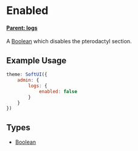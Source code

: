 # Enabled

#### **[Parent: logs](/docs/admin/logs/)**

A [Boolean](https://developer.mozilla.org/en-US/docs/Web/JavaScript/Reference/Global_Objects/Boolean) which disables the pterodactyl section.

## Example Usage

```js
theme: SoftUI({
    admin: {
        logs: {
            enabled: false
        }
    }
})
```

## Types

-   [Boolean](https://developer.mozilla.org/en-US/docs/Web/JavaScript/Reference/Global_Objects/Boolean)
